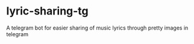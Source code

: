 # lyric-sharing-tg

A telegram bot for easier sharing of music lyrics through pretty images in telegram

